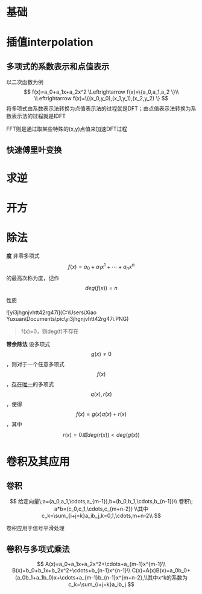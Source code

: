 # 基础



# 插值interpolation

## 多项式的系数表示和点值表示

以二次函数为例
$$
f(x)=a_0+a_1x+a_2x^2 \Leftrightarrow f(x)=\{a_0,a_1,a_2 \}\\
\Leftrightarrow f(x)=\{(x_0,y_0),(x_1,y_1),(x_2,y_2) \}
$$
将多项式由系数表示法转换为点值表示法的过程就是DFT；由点值表示法转换为系数表示法的过程就是IDFT

FFT则是通过取某些特殊的(x,y)点值来加速DFT过程

## 快速傅里叶变换



# 求逆



# 开方



# 除法

**度** 非零多项式$$f(x)=a_0+a_1x^1+\cdots+a_nx^n$$的最高次称为度，记作$$deg(f(x))=n$$

性质

![yi3jhgnjvhtt42rg47i](C:\Users\Xiao Yuxuan\Documents\pic\yi3jhgnjvhtt42rg47i.PNG)

> f(x)=0，则deg(f)不存在

**带余除法** 设多项式$$g(x)\neq0$$，则对于一个任意多项式$$f(x)$$，<u>存在唯一</u>的多项式$$q(x),r(x)$$，使得$$f(x)=g(x)q(x)+r(x)$$，其中$$r(x)=0或deg(r(x))<deg(g(x))$$



# 卷积及其应用

## 卷积

$$
给定向量\;a=(a_0,a_1,\cdots,a_{m-1}),b=(b_0,b_1,\cdots,b_{n-1})\\
卷积\; a*b=(c_0,c_1,\cdots,c_{m+n-2})
\\其中c_k=\sum_{i+j=k}a_ib_j,k=0,1,\cdots,m+n-2\\
$$

卷积应用于信号平滑处理

## 卷积与多项式乘法

$$
A(x)=a_0+a_1x+a_2x^2+\cdots+a_{m-1}x^{m-1}\\
B(x)=b_0+b_1x+b_2x^2+\cdots+b_{n-1}x^{n-1}\\
C(x)=A(x)B(x)=a_0b_0+(a_0b_1+a_1b_0)x+\cdots+a_{m-1}b_{n-1}x^{m+n-2},\\其中x^k的系数为c_k=\sum_{i+j=k}a_ib_j
$$



